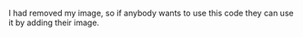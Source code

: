 I had removed my image, so if anybody wants to use this code they can use it by adding their image. 

